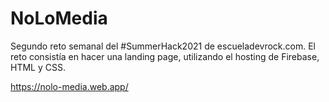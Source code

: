 # NoLoMedia

Segundo reto semanal del #SummerHack2021 de escueladevrock.com. 
El reto consistía en hacer una landing page, utilizando el hosting de Firebase, HTML y CSS.

https://nolo-media.web.app/
